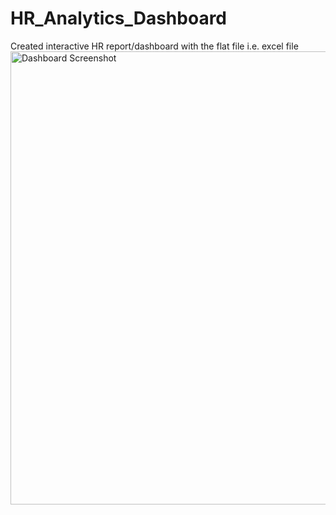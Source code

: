 # HR_Analytics_Dashboard
Created interactive HR report/dashboard with the flat file i.e. excel file
<img width="725" alt="Dashboard Screenshot" src="https://github.com/Manpreet2609/HR_Analytics_Dashboard/assets/100843146/e93ce800-4637-4257-8152-cf8d46d29eae">
